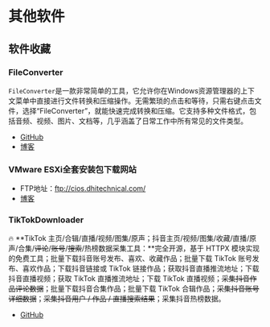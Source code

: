 # 其他软件





## 软件收藏

### FileConverter

`FileConverter`是一款非常简单的工具，它允许你在Windows资源管理器的上下文菜单中直接进行文件转换和压缩操作。无需繁琐的点击和等待，只需右键点击文件，选择“FileConverter”，就能快速完成转换和压缩。它支持多种文件格式，包括音频、视频、图片、文档等，几乎涵盖了日常工作中所有常见的文件类型。

- [GitHub](https://github.com/Tichau/FileConverter)
- [博客](https://mp.weixin.qq.com/s/zN3RZoMrVt4WZyOnHb1RaQ)



### VMware ESXi全套安装包下载网站

- FTP地址：ftp://cios.dhitechnical.com/
- [博客](https://mp.weixin.qq.com/s/1hTGQWSQaam9RCUv7g1jeg)



### TikTokDownloader

🔥 **TikTok 主页/合辑/直播/视频/图集/原声；抖音主页/视频/图集/收藏/直播/原声/合集/~~评论~~/~~账号~~/~~搜索~~/热榜数据采集工具：**完全开源，基于 HTTPX 模块实现的免费工具；批量下载抖音账号发布、喜欢、收藏作品；批量下载 TikTok 账号发布、喜欢作品；下载抖音链接或 TikTok 链接作品；获取抖音直播推流地址；下载抖音直播视频；获取 TikTok 直播推流地址；下载 TikTok 直播视频；~~采集抖音作品评论数据~~；批量下载抖音合集作品；批量下载 TikTok 合辑作品；~~采集抖音账号详细数据~~；~~采集抖音用户 / 作品 / 直播搜索结果~~；采集抖音热榜数据。

- [GitHub](https://github.com/JoeanAmier/TikTokDownloader)

